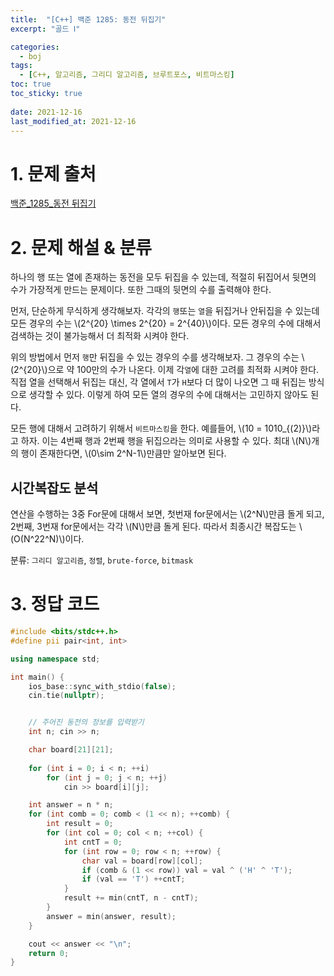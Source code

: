 ```yaml
---
title:  "[C++] 백준 1285: 동전 뒤집기"
excerpt: "골드 Ⅰ"

categories:
  - boj
tags:
  - [C++, 알고리즘, 그리디 알고리즘, 브루트포스, 비트마스킹]
toc: true
toc_sticky: true
 
date: 2021-12-16
last_modified_at: 2021-12-16
---
```



# 1. 문제 출처
[백준_1285_동전 뒤집기](https://www.acmicpc.net/problem/1285)

# 2. 문제 해설 & 분류
하나의 행 또는 열에 존재하는 동전을 모두 뒤집을 수 있는데, 적절히 뒤집어서 뒷면의 수가 가장적게 만드는 문제이다. 또한 그때의 뒷면의 수를 출력해야 한다.

먼저, 단순하게 무식하게 생각해보자. 각각의 `행`또는 `열`을 뒤집거나 안뒤집을 수 있는데 모든 경우의 수는 \\(2^{20} \times 2^{20} = 2^{40}\\)이다. 모든 경우의 수에 대해서 검색하는 것이 불가능해서 더 최적화 시켜야 한다.

위의 방법에서 먼저 `행`만 뒤집을 수 있는 경우의 수를 생각해보자. 그 경우의 수는 \\(2^{20}\\)으로 약 100만의 수가 나온다. 이제 각`열`에 대한 고려를 최적화 시켜야 한다. 직접 열을 선택해서 뒤집는 대신, 각 열에서 `T`가 `H`보다 더 많이 나오면 그 때 뒤집는 방식으로 생각할 수 있다. 이렇게 하여 모든 열의 경우의 수에 대해서는 고민하지 않아도 된다.

모든 행에 대해서 고려하기 위해서 `비트마스킹`을 한다. 예를들어, \\(10 = 1010_{(2)}\\)라고 하자. 이는 4번째 행과 2번째 행을 뒤집으라는 의미로 사용할 수 있다. 최대 \\(N\\)개의 행이 존재한다면, \\(0\sim 2^N-1\\)만큼만 알아보면 된다.

## 시간복잡도 분석
연산을 수행하는 3중 For문에 대해서 보면, 첫번재 for문에서는 \\(2^N\\)만큼 돌게 되고, 2번째, 3번재 for문에서는 각각 \\(N\\)만큼 돌게 된다. 따라서 최종시간 복잡도는 \\(O(N^22^N)\\)이다.

분류: `그리디 알고리즘`, `정렬`, `brute-force`, `bitmask`

# 3. 정답 코드
```cpp
#include <bits/stdc++.h>
#define pii pair<int, int>

using namespace std;

int main() {
    ios_base::sync_with_stdio(false);
    cin.tie(nullptr);


    // 주어진 동전의 정보를 입력받기
    int n; cin >> n;

    char board[21][21];
    
    for (int i = 0; i < n; ++i)
        for (int j = 0; j < n; ++j)
            cin >> board[i][j]; 

    int answer = n * n;
    for (int comb = 0; comb < (1 << n); ++comb) {
        int result = 0;
        for (int col = 0; col < n; ++col) {
            int cntT = 0;
            for (int row = 0; row < n; ++row) {
                char val = board[row][col];
                if (comb & (1 << row)) val = val ^ ('H' ^ 'T');
                if (val == 'T') ++cntT;
            }
            result += min(cntT, n - cntT);
        }
        answer = min(answer, result);
    }

    cout << answer << "\n";
    return 0;
}
```



